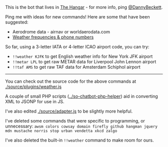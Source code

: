 This is the bot that lives in [The Hangar](http://chat.stackexchange.com/rooms/12036/the-hangar) - for more info, ping [@DannyBeckett](http://aviation.stackexchange.com/users/97/danny-beckett).

Ping me with ideas for new commands! Here are some that have been suggested:

- Aerodrome data - airnav or worldaerodata.com
- [Weather frequencies & phone numbers](https://www.faa.gov/air_traffic/weather/asos/)

So far, using a 3-letter IATA or 4-letter ICAO airport code, you can try:

- `!!weather KJFK` to get English weather info for New York JFK airport
- `!!metar LPL` to get raw METAR data for Liverpool John Lennon airport
- `!!taf AMS` to get raw TAF data for Amsterdam Schiphol airport

---

You can check out the source code for the above commands at [./source/plugins/weather.js](https://github.com/dannybeckett/SO-ChatBot/blob/master/source/plugins/weather.js)

A couple of small PHP scripts ([../so-chatbot-php-helper](https://github.com/dannybeckett/so-chatbot-php-helper)) aid in converting XML to JSONP for use in JS.

I've also edited [./source/adapter.js](https://github.com/dannybeckett/SO-ChatBot/commit/d257d954f405f194670a24b59d781c974fffaf0e) to be slightly more helpful.

I've deleted some commands that were specific to programming, or unnecessary: `awsm colors cowsay domain firefly github hangman jquery mdn mustache norris stop urban vendetta xkcd zalgo`

I've also deleted the built-in `!!weather` command to make room for ours.

